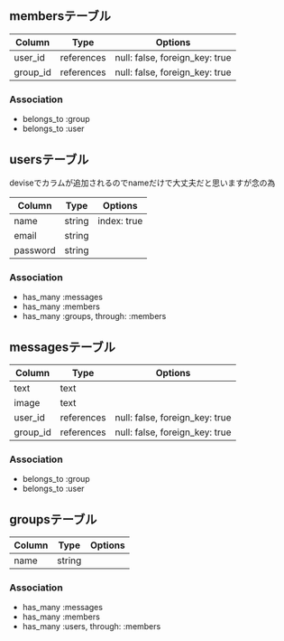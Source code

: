 ## membersテーブル

|Column|Type|Options|
|------|----|-------|
|user_id|references|null: false, foreign_key: true|
|group_id|references|null: false, foreign_key: true|

### Association
- belongs_to :group
- belongs_to :user


## usersテーブル
deviseでカラムが追加されるのでnameだけで大丈夫だと思いますが念の為

|Column|Type|Options|
|------|----|-------|
|name|string|index: true|
|email|string|     |
|password|string|     |

### Association
- has_many :messages
- has_many :members
- has_many :groups, through: :members


## messagesテーブル

|Column|Type|Options|
|------|----|-------|
|text|text|     |
|image|text|       |
|user_id|references|null: false, foreign_key: true|
|group_id|references|null: false, foreign_key: true|

### Association
- belongs_to :group
- belongs_to :user


## groupsテーブル

|Column|Type|Options|
|------|----|-------|
|name|string|  |

### Association
- has_many :messages
- has_many :members
- has_many :users, through: :members

